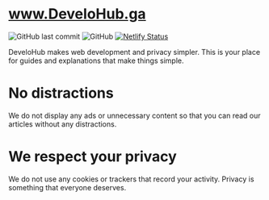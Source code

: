# www.DeveloHub.ga

![GitHub last commit](https://img.shields.io/github/last-commit/objectopensource/develohub?style=flat-square) ![GitHub](https://img.shields.io/github/license/objectopensource/develohub?style=flat-square) [![Netlify Status](https://api.netlify.com/api/v1/badges/9e7495e2-dd1e-4a0a-992c-ee7e2de9859d/deploy-status)](https://app.netlify.com/sites/develohub/deploys)

DeveloHub makes web development and privacy simpler. This is your place for guides and explanations that make things simple.

# No distractions

We do not display any ads or unnecessary content so that you can read our articles without any distractions.

# We respect your privacy

We do not use any cookies or trackers that record your activity. Privacy is something that everyone deserves.
